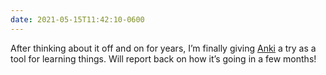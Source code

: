 ```yaml
---
date: 2021-05-15T11:42:10-0600
---
```


After thinking about it off and on for years, I’m finally giving [Anki] a try as a tool for learning things. Will report back on how it’s going in a few months!

[Anki]: https://apps.ankiweb.net
